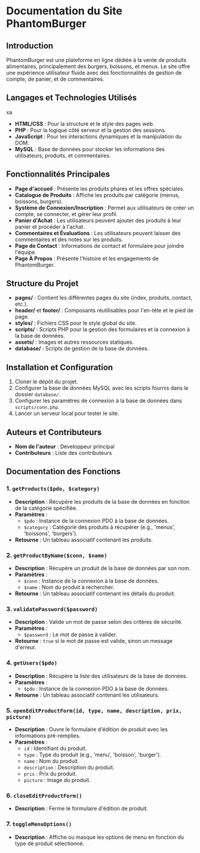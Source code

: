 # Documentation du Site PhantomBurger

## Introduction
PhantomBurger est une plateforme en ligne dédiée à la vente de produits alimentaires, principalement des burgers, boissons, et menus. Le site offre une expérience utilisateur fluide avec des fonctionnalités de gestion de compte, de panier, et de commentaires.

## Langages et Technologies Utilisés
xa
- **HTML/CSS** : Pour la structure et le style des pages web.
- **PHP** : Pour la logique côté serveur et la gestion des sessions.
- **JavaScript** : Pour les interactions dynamiques et la manipulation du DOM.
- **MySQL** : Base de données pour stocker les informations des utilisateurs, produits, et commentaires.

## Fonctionnalités Principales

- **Page d'accueil** : Présente les produits phares et les offres spéciales.
- **Catalogue de Produits** : Affiche les produits par catégorie (menus, boissons, burgers).
- **Système de Connexion/Inscription** : Permet aux utilisateurs de créer un compte, se connecter, et gérer leur profil.
- **Panier d'Achat** : Les utilisateurs peuvent ajouter des produits à leur panier et procéder à l'achat.
- **Commentaires et Évaluations** : Les utilisateurs peuvent laisser des commentaires et des notes sur les produits.
- **Page de Contact** : Informations de contact et formulaire pour joindre l'équipe.
- **Page À Propos** : Présente l'histoire et les engagements de PhantomBurger.


## Structure du Projet

- **pages/** : Contient les différentes pages du site (index, produits, contact, etc.).
- **header/** et **footer/** : Composants réutilisables pour l'en-tête et le pied de page.
- **styles/** : Fichiers CSS pour le style global du site.
- **scripts/** : Scripts PHP pour la gestion des formulaires et la connexion à la base de données.
- **assets/** : Images et autres ressources statiques.
- **database/** : Scripts de gestion de la base de données.

## Installation et Configuration

1. Cloner le dépôt du projet.
2. Configurer la base de données MySQL avec les scripts fournis dans le dossier `database/`.
3. Configurer les paramètres de connexion à la base de données dans `scripts/conn.php`.
4. Lancer un serveur local pour tester le site.

## Auteurs et Contributeurs

- **Nom de l'auteur** : Développeur principal
- **Contributeurs** : Liste des contributeurs


## Documentation des Fonctions

### 1. `getProducts($pdo, $category)`
- **Description** : Récupère les produits de la base de données en fonction de la catégorie spécifiée.
- **Paramètres** :
  - `$pdo` : Instance de la connexion PDO à la base de données.
  - `$category` : Catégorie des produits à récupérer (e.g., 'menus', 'boissons', 'burgers').
- **Retourne** : Un tableau associatif contenant les produits.

### 2. `getProductByName($conn, $name)`
- **Description** : Récupère un produit de la base de données par son nom.
- **Paramètres** :
  - `$conn` : Instance de la connexion à la base de données.
  - `$name` : Nom du produit à rechercher.
- **Retourne** : Un tableau associatif contenant les détails du produit.

### 3. `validatePassword($password)`
- **Description** : Valide un mot de passe selon des critères de sécurité.
- **Paramètres** :
  - `$password` : Le mot de passe à valider.
- **Retourne** : `true` si le mot de passe est valide, sinon un message d'erreur.

### 4. `getUsers($pdo)`
- **Description** : Récupère la liste des utilisateurs de la base de données.
- **Paramètres** :
  - `$pdo` : Instance de la connexion PDO à la base de données.
- **Retourne** : Un tableau associatif contenant les utilisateurs.

### 5. `openEditProductForm(id, type, name, description, prix, picture)`
- **Description** : Ouvre le formulaire d'édition de produit avec les informations pré-remplies.
- **Paramètres** :
  - `id` : Identifiant du produit.
  - `type` : Type du produit (e.g., 'menu', 'boisson', 'burger').
  - `name` : Nom du produit.
  - `description` : Description du produit.
  - `prix` : Prix du produit.
  - `picture` : Image du produit.

### 6. `closeEditProductForm()`
- **Description** : Ferme le formulaire d'édition de produit.

### 7. `toggleMenuOptions()`
- **Description** : Affiche ou masque les options de menu en fonction du type de produit sélectionné. 
